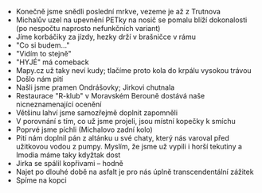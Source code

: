 - Konečně jsme snědli poslední mrkve, vezeme je až z Trutnova
- Michalův uzel na upevnění PETky na nosič se pomalu blíží dokonalosti (po nespočtu naprosto nefunkčních variant)
- Jíme korbáčiky za jízdy, hezky drží v brašničce v rámu
- "Co si budem…"
- "Vidím to stejně"
- "HYJÉ" má comeback
- Mapy.cz už taky neví kudy; tlačíme proto kola do krpálu vysokou trávou
- Došlo nám pití
- Našli jsme pramen Ondrášovky; Jirkovi chutnala
- Restaurace "R-klub" v Moravském Berouně dostává naše nicneznamenající ocenění
- Většinu lahví jsme samozřejmě doplnit zapomněli
- V porovnání s tím, co už jsme projeli, jsou místní kopečky k smíchu
- Poprvé jsme píchli (Michalovo zadní kolo)
- Pití nám doplnil pán z altánku u své chaty, který nás varoval před užitkovou vodou z pumpy. Myslím, že jsme už vypili i horší tekutiny a Imodia máme taky kdyžtak dost
- Jirka se spálil kopřivami – hodně
- Najet po dlouhé době na asfalt je pro nás úplně transcendentální zážitek
- Spíme na kopci
